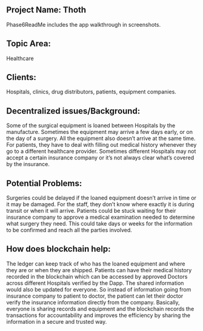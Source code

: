 ## Project Name: Thoth
Phase6ReadMe includes the app walkthrough in screenshots. 

## Topic Area: 
Healthcare

## Clients: 
Hospitals, clinics, drug distributors, patients, equipment companies.

## Decentralized issues/Background: 
Some of the surgical equipment is loaned between Hospitals by the manufacture. Sometimes the equipment may arrive a few days early, or on the day of a surgery. All the equipment also doesn’t arrive at the same time. For patients, they have to deal with filling out medical history whenever they go to a different healthcare provider. Sometimes different Hospitals may not accept a certain insurance company or it’s not always clear what’s covered by the insurance.

## Potential Problems: 
Surgeries could be delayed if the loaned equipment doesn’t arrive in time or it may be damaged. For the staff, they don’t know where exactly it is during transit or when it will arrive. Patients could be stuck waiting for their insurance company to approve a medical examination needed to determine what surgery they need. This could take days or weeks for the information to be confirmed and reach all the parties involved.

## How does blockchain help: 
The ledger can keep track of who has the loaned equipment and where they are or when they are shipped. Patients can have their medical history recorded in the blockchain which can be accessed by approved Doctors across different Hospitals verified by the Dapp. The shared information would also be updated for everyone. So instead of information going from insurance company to patient to doctor, the patient can let their doctor verify the insurance information directly from the company. Basically, everyone is sharing records and equipment and the blockchain records the transactions for accountability and improves the efficiency by sharing the information in a secure and trusted way.
